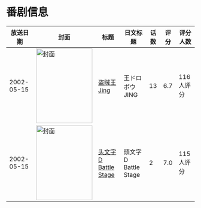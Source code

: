 # 番剧信息

|放送日期|封面|标题|日文标题|话数|评分|评分人数|
|---|---|---|---|---|---|---|
|2002-05-15|<img src="//lain.bgm.tv/pic/cover/c/3a/c0/10275_FF4WP.jpg" alt="封面" style="width:150px;height:200px;object-fit:cover;">|[盗贼王Jing](https://bangumi.tv/subject/10275)|王ドロボウJING|13|6.7|116人评分|
|2002-05-15|<img src="//lain.bgm.tv/pic/cover/c/7d/50/139655_AAfe6.jpg" alt="封面" style="width:150px;height:200px;object-fit:cover;">|[头文字D Battle Stage](https://bangumi.tv/subject/139655)|頭文字D Battle Stage|2|7.0|115人评分|
